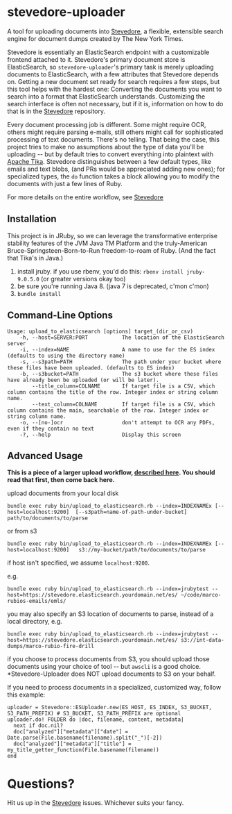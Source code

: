 stevedore-uploader
==================

A tool for uploading documents into [Stevedore](https://github.com/newsdev/stevedore), a flexible, extensible search engine for document dumps created by The New York Times.

Stevedore is essentially an ElasticSearch endpoint with a customizable frontend attached to it. Stevedore's primary document store is ElasticSearch, so `stevedore-uploader`'s primary task is merely uploading documents to ElasticSearch, with a few attributes that Stevedore depends on. Getting a new document set ready for search requires a few steps, but this tool helps with the hardest one: Converting the documents you want to search into a format that ElasticSearch understands. Customizing the search interface is often not necessary, but if it is, information on how to do that is in the [Stevedore](https://github.com/newsdev/stevedore) repository.

Every document processing job is different. Some might require OCR, others might require parsing e-mails, still others might call for sophisticated processing of text documents. There's no telling. That being the case, this project tries to make no assumptions about the type of data you'll be uploading -- but by default tries to convert everything into plaintext with [Apache Tika](https://tika.apache.org/). Stevedore distinguishes between a few default types, like emails and text blobs, (and PRs would be appreciated adding new ones); for specialized types, the `do` function takes a block allowing you to modify the documents with just a few lines of Ruby.

For more details on the entire workflow, see [Stevedore](https://github.com/newsdev/stevedore)

Installation
------------

This project is in JRuby, so we can leverage the transformative enterprise stability features of the JVM Java TM Platform and the truly-American Bruce-Springsteen-Born-to-Run freedom-to-roam of Ruby. (And the fact that Tika's in Java.)

1. install jruby. if you use rbenv, you'd do this:
`rbenv install jruby-9.0.5.0` (or greater versions okay too)
2. be sure you're running Java 8. (java 7 is deprecated, c'mon c'mon)
3. `bundle install`

Command-Line Options
--------------------
````
Usage: upload_to_elasticsearch [options] target_(dir_or_csv)
    -h, --host=SERVER:PORT           The location of the ElasticSearch server
    -i, --index=NAME                 A name to use for the ES index (defaults to using the directory name)
    -s, --s3path=PATH                The path under your bucket where these files have been uploaded. (defaults to ES index)
    -b, --s3bucket=PATH              The s3 bucket where these files have already been be uploaded (or will be later).
        --title_column=COLNAME       If target file is a CSV, which column contains the title of the row. Integer index or string column name.
        --text_column=COLNAME        If target file is a CSV, which column contains the main, searchable of the row. Integer index or string column name.
    -o, --[no-]ocr                   don't attempt to OCR any PDFs, even if they contain no text
    -?, --help                       Display this screen
````


Advanced Usage
--------------

**This is a piece of a larger upload workflow, [described here](https://github.com/newsdev/stevedore/blob/master/README.md). You should read that first, then come back here.**

upload documents from your local disk
```
bundle exec ruby bin/upload_to_elasticsearch.rb --index=INDEXNAMEx [--host=localhost:9200]  [--s3path=name-of-path-under-bucket] path/to/documents/to/parse
```
or from s3
```
bundle exec ruby bin/upload_to_elasticsearch.rb --index=INDEXNAMEx [--host=localhost:9200]   s3://my-bucket/path/to/documents/to/parse
```

if host isn't specified, we assume `localhost:9200`.

e.g. 
```
bundle exec ruby bin/upload_to_elasticsearch.rb --index=jrubytest --host=https://stevedore.elasticsearch.yourdomain.net/es/ ~/code/marco-rubios-emails/emls/ 
```

you may also specify an S3 location of documents to parse, instead of a local directory, e.g.
```
bundle exec ruby bin/upload_to_elasticsearch.rb --index=jrubytest --host=https://stevedore.elasticsearch.yourdomain.net/es/ s3://int-data-dumps/marco-rubio-fire-drill
```
if you choose to process documents from S3, you should upload those documents using your choice of tool -- but `awscli` is a good choice. *Stevedore-Uploader does NOT upload documents to S3 on your behalf.

If you need to process documents in a specialized, customized way, follow this example:
````
uploader = Stevedore::ESUploader.new(ES_HOST, ES_INDEX, S3_BUCKET, S3_PATH_PREFIX) # S3_BUCKET, S3_PATH_PREFIX are optional
uploader.do! FOLDER do |doc, filename, content, metadata|
  next if doc.nil?
  doc["analyzed"]["metadata"]["date"] = Date.parse(File.basename(filename).split("_")[-2])
  doc["analyzed"]["metadata"]["title"] = my_title_getter_function(File.basename(filename))
end
````

Questions?
==========

Hit us up in the [Stevedore](https://github.com/newsdev/stevedore) issues. Whichever suits your fancy.
